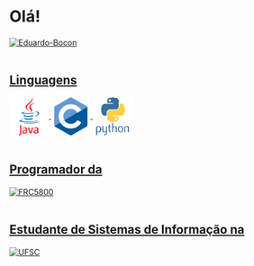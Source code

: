 <h1>Olá!</h1>

<div>
  <a href="https://github.com/Eduardo-Bocon">
  <img align="center" src="https://github-readme-streak-stats.herokuapp.com/?user=Eduardo-Bocon&theme=dark" alt="Eduardo-Bocon">
  
</div>

<br>
  
<div style="display: inline_block">
  <h2> Linguagens </h2>
  <img align="center" alt="Java" height="70" width="70" src="https://github.com/devicons/devicon/blob/master/icons/java/java-original-wordmark.svg">
  <img align="center" alt="C" height="70" width="70" src="https://github.com/devicons/devicon/blob/master/icons/c/c-original.svg">
  <img align="center" alt="Python" height="70" width="70" src="https://github.com/devicons/devicon/blob/master/icons/python/python-original-wordmark.svg">
 </div>
  
  <br>
  
 <div>
<h2> Programador da </h2>
  <a href="https://frc5800.com/"><img align="center" alt="FRC5800" height="70" width="130" src="https://frc5800.com/wp-content/uploads/2018/12/Logo_Horizontal_Branco-2.png" alt="FRC5800" </a>
 </div>
 <br>
 <div>
   <h2> Estudante de Sistemas de Informação na </h2>
  <a href="https://ufsc.br/"><img align="center" alt="UFSC" height="80" width="350" src="https://identidade.ufsc.br/files/2017/10/horizontal_fundo_claro.png"" alt="UFSC" </a>
 </div>
